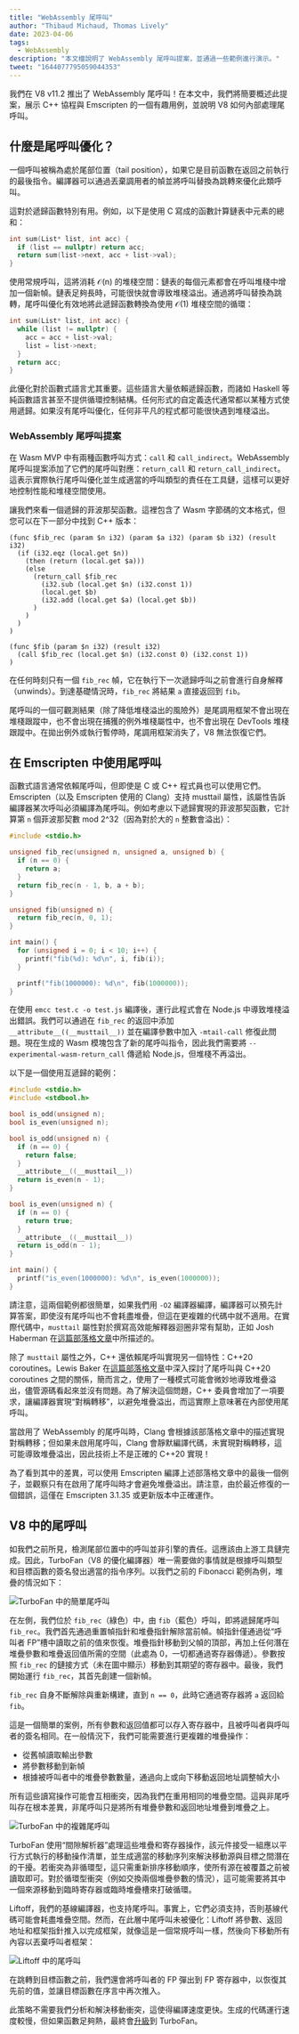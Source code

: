 ```yaml
---
title: "WebAssembly 尾呼叫"
author: "Thibaud Michaud, Thomas Lively"
date: 2023-04-06
tags:
  - WebAssembly
description: "本文檔說明了 WebAssembly 尾呼叫提案，並通過一些範例進行演示。"
tweet: "1644077795059044353"
---
```

我們在 V8 v11.2 推出了 WebAssembly 尾呼叫！在本文中，我們將簡要概述此提案，展示 C++ 協程與 Emscripten 的一個有趣用例，並說明 V8 如何內部處理尾呼叫。

## 什麼是尾呼叫優化？

一個呼叫被稱為處於尾部位置（tail position），如果它是目前函數在返回之前執行的最後指令。編譯器可以通過丟棄調用者的幀並將呼叫替換為跳轉來優化此類呼叫。

這對於遞歸函數特別有用。例如，以下是使用 C 寫成的函數計算鏈表中元素的總和：

```c
int sum(List* list, int acc) {
  if (list == nullptr) return acc;
  return sum(list->next, acc + list->val);
}
```

使用常規呼叫，這將消耗 𝒪(n) 的堆棧空間：鏈表的每個元素都會在呼叫堆棧中增加一個新幀。鏈表足夠長時，可能很快就會導致堆棧溢出。通過將呼叫替換為跳轉，尾呼叫優化有效地將此遞歸函數轉換為使用 𝒪(1) 堆棧空間的循環：

<!--truncate-->
```c
int sum(List* list, int acc) {
  while (list != nullptr) {
    acc = acc + list->val;
    list = list->next;
  }
  return acc;
}
```

此優化對於函數式語言尤其重要。這些語言大量依賴遞歸函數，而諸如 Haskell 等純函數語言甚至不提供循環控制結構。任何形式的自定義迭代通常都以某種方式使用遞歸。如果沒有尾呼叫優化，任何非平凡的程式都可能很快遇到堆棧溢出。

### WebAssembly 尾呼叫提案

在 Wasm MVP 中有兩種函數呼叫方式：`call` 和 `call_indirect`。WebAssembly 尾呼叫提案添加了它們的尾呼叫對應：`return_call` 和 `return_call_indirect`。這表示實際執行尾呼叫優化並生成適當的呼叫類型的責任在工具鏈，這樣可以更好地控制性能和堆棧空間使用。

讓我們來看一個遞歸的菲波那契函數。這裡包含了 Wasm 字節碼的文本格式，但您可以在下一部分中找到 C++ 版本：

```wasm/4
(func $fib_rec (param $n i32) (param $a i32) (param $b i32) (result i32)
  (if (i32.eqz (local.get $n))
    (then (return (local.get $a)))
    (else
      (return_call $fib_rec
        (i32.sub (local.get $n) (i32.const 1))
        (local.get $b)
        (i32.add (local.get $a) (local.get $b))
      )
    )
  )
)

(func $fib (param $n i32) (result i32)
  (call $fib_rec (local.get $n) (i32.const 0) (i32.const 1))
)
```

在任何時刻只有一個 `fib_rec` 幀，它在執行下一次遞歸呼叫之前會進行自身解釋（unwinds）。到達基礎情況時，`fib_rec` 將結果 `a` 直接返回到 `fib`。

尾呼叫的一個可觀測結果（除了降低堆棧溢出的風險外）是尾調用框架不會出現在堆棧跟蹤中，也不會出現在捕獲的例外堆棧屬性中，也不會出現在 DevTools 堆棧跟蹤中。在拋出例外或執行暫停時，尾調用框架消失了，V8 無法恢復它們。

## 在 Emscripten 中使用尾呼叫

函數式語言通常依賴尾呼叫，但即使是 C 或 C++ 程式員也可以使用它們。Emscripten（以及 Emscripten 使用的 Clang）支持 musttail 屬性，該屬性告訴編譯器某次呼叫必須編譯為尾呼叫。例如考慮以下遞歸實現的菲波那契函數，它計算第 `n` 個菲波那契數 mod 2^32（因為對於大的 `n` 整數會溢出）：

```c
#include <stdio.h>

unsigned fib_rec(unsigned n, unsigned a, unsigned b) {
  if (n == 0) {
    return a;
  }
  return fib_rec(n - 1, b, a + b);
}

unsigned fib(unsigned n) {
  return fib_rec(n, 0, 1);
}

int main() {
  for (unsigned i = 0; i < 10; i++) {
    printf("fib(%d): %d\n", i, fib(i));
  }

  printf("fib(1000000): %d\n", fib(1000000));
}
```

在使用 `emcc test.c -o test.js` 編譯後，運行此程式會在 Node.js 中導致堆棧溢出錯誤。我們可以通過在 `fib_rec` 的返回中添加 `__attribute__((__musttail__))` 並在編譯參數中加入 `-mtail-call` 修復此問題。現在生成的 Wasm 模塊包含了新的尾呼叫指令，因此我們需要將 `--experimental-wasm-return_call` 傳遞給 Node.js，但堆棧不再溢出。

以下是一個使用互遞歸的範例：

```c
#include <stdio.h>
#include <stdbool.h>

bool is_odd(unsigned n);
bool is_even(unsigned n);

bool is_odd(unsigned n) {
  if (n == 0) {
    return false;
  }
  __attribute__((__musttail__))
  return is_even(n - 1);
}

bool is_even(unsigned n) {
  if (n == 0) {
    return true;
  }
  __attribute__((__musttail__))
  return is_odd(n - 1);
}

int main() {
  printf("is_even(1000000): %d\n", is_even(1000000));
}
```

請注意，這兩個範例都很簡單，如果我們用 `-O2` 編譯器編譯，編譯器可以預先計算答案，即使沒有尾呼叫也不會耗盡堆疊，但這在更複雜的代碼中就不適用。在實際代碼中，`musttail` 屬性對於撰寫高效能解釋器迴圈非常有幫助，正如 Josh Haberman 在[這篇部落格文章](https://blog.reverberate.org/2021/04/21/musttail-efficient-interpreters.html)中所描述的。

除了 `musttail` 屬性之外，C++ 還依賴尾呼叫實現另一個特性：C++20 coroutines。Lewis Baker 在[這篇部落格文章](https://lewissbaker.github.io/2020/05/11/understanding_symmetric_transfer)中深入探討了尾呼叫與 C++20 coroutines 之間的關係，簡而言之，使用了一種模式可能會微妙地導致堆疊溢出，儘管源碼看起來並沒有問題。為了解決這個問題，C++ 委員會增加了一項要求，讓編譯器實現“對稱轉移”，以避免堆疊溢出，而這實際上意味著在內部使用尾呼叫。

當啟用了 WebAssembly 的尾呼叫時，Clang 會根據該部落格文章中的描述實現對稱轉移；但如果未啟用尾呼叫，Clang 會靜默編譯代碼，未實現對稱轉移，這可能導致堆疊溢出，因此技術上不是正確的 C++20 實現！

為了看到其中的差異，可以使用 Emscripten 編譯上述部落格文章中的最後一個例子，並觀察只有在啟用了尾呼叫時才會避免堆疊溢出。請注意，由於最近修復的一個錯誤，這僅在 Emscripten 3.1.35 或更新版本中正確運作。

## V8 中的尾呼叫

如我們之前所見，檢測尾部位置中的呼叫並非引擎的責任。這應該由上游工具鏈完成。因此，TurboFan（V8 的優化編譯器）唯一需要做的事情就是根據呼叫類型和目標函數的簽名發出適當的指令序列。以我們之前的 Fibonacci 範例為例，堆疊的情況如下：

![TurboFan 中的簡單尾呼叫](/_img/wasm-tail-calls/tail-calls.svg)

在左側，我們位於 `fib_rec`（綠色）中，由 `fib`（藍色）呼叫，即將遞歸尾呼叫 `fib_rec`。我們首先通過重置幀指針和堆疊指針解除當前幀。幀指針僅通過從“呼叫者 FP”槽中讀取之前的值來恢復。堆疊指針移動到父幀的頂部，再加上任何潛在堆疊參數和堆疊返回值所需的空間（此處為 0，一切都通過寄存器傳遞）。參數按照 `fib_rec` 的鏈接方式（未在圖中顯示）移動到其期望的寄存器中。最後，我們開始運行 `fib_rec`，其首先創建一個新幀。

`fib_rec` 自身不斷解除與重新構建，直到 `n == 0`，此時它通過寄存器將 `a` 返回給 `fib`。

這是一個簡單的案例，所有參數和返回值都可以存入寄存器中，且被呼叫者與呼叫者的簽名相同。在一般情況下，我們可能需要進行更複雜的堆疊操作：

- 從舊幀讀取輸出參數
- 將參數移動到新幀
- 根據被呼叫者中的堆疊參數數量，通過向上或向下移動返回地址調整幀大小

所有這些讀寫操作可能會互相衝突，因為我們在重用相同的堆疊空間。這與非尾呼叫存在根本差異，非尾呼叫只是將所有堆疊參數和返回地址堆疊到堆疊之上。

![TurboFan 中的複雜尾呼叫](/_img/wasm-tail-calls/tail-calls-complex.svg)

TurboFan 使用“間隙解析器”處理這些堆疊和寄存器操作，該元件接受一組應以平行方式執行的移動操作清單，並生成適當的移動序列來解決移動源與目標之間潛在的干擾。若衝突為非循環型，這只需重新排序移動順序，使所有源在被覆蓋之前被讀取即可。對於循環型衝突（例如交換兩個堆疊參數的情況），這可能需要將其中一個來源移動到臨時寄存器或臨時堆疊槽來打破循環。

Liftoff，我們的基線編譯器，也支持尾呼叫。事實上，它們必須支持，否則基線代碼可能會耗盡堆疊空間。然而，在此層中尾呼叫未被優化：Liftoff 將參數、返回地址和框架指針推入以完成框架，就像這是一個常規呼叫一樣，然後向下移動所有內容以丟棄呼叫者框架：

![Liftoff 中的尾呼叫](/_img/wasm-tail-calls/tail-calls-liftoff.svg)

在跳轉到目標函數之前，我們還會將呼叫者的 FP 彈出到 FP 寄存器中，以恢復其先前的值，並讓目標函數在序言中再次推入。

此策略不需要我們分析和解決移動衝突，這使得編譯速度更快。生成的代碼運行速度較慢，但如果函數足夠熱，最終會[升級](/blog/wasm-dynamic-tiering)到 TurboFan。
